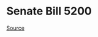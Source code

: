 # Senate Bill 5200

[Source](http://lawfilesext.leg.wa.gov/biennium/2023-24/Pdf/Bills/Senate%20Bills/5200.pdf)